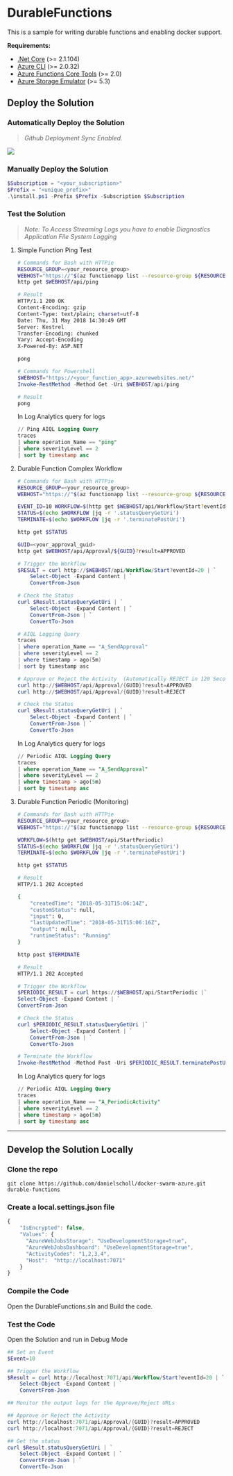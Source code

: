 # DurableFunctions

This is a sample for writing durable functions  and enabling docker support.

__Requirements:__

- [.Net Core](https://www.microsoft.com/net/download/windows)  (>= 2.1.104)
- [Azure CLI](https://docs.microsoft.com/en-us/cli/azure/install-azure-cli?view=azure-cli-latest) (>= 2.0.32)
- [Azure Functions Core Tools](https://github.com/Azure/azure-functions-core-tools) (>= 2.0)
- [Azure Storage Emulator](https://docs.microsoft.com/en-us/azure/storage/common/storage-use-emulator) (>= 5.3)


## Deploy the Solution

### Automatically Deploy the Solution
> _Github Deployment Sync Enabled._

<a href="https://portal.azure.com/#create/Microsoft.Template/uri/https%3A%2F%2Fraw.githubusercontent.com%2Fdanielscholl%2Fazure-durablefunctions%2Fmaster%2Fazuredeploy.json" target="_blank">
    <img src="http://azuredeploy.net/deploybutton.png"/>
</a>

### Manually Deploy the Solution
```powershell
$Subscription = "<your_subscription>"
$Prefix = "<unique_prefix>"
.\install.ps1 -Prefix $Prefix -Subscription $Subscription
```

### Test the Solution

> _Note: To Access Streaming Logs you have to enable Diagnostics Application File System Logging_

1. Simple Function Ping Test

    ```bash
    # Commands for Bash with HTTPie
    RESOURCE_GROUP=<your_resource_group>
    WEBHOST="https://"$(az functionapp list --resource-group ${RESOURCE_GROUP} --query [].defaultHostName -otsv)
    http get $WEBHOST/api/ping

    # Result
    HTTP/1.1 200 OK
    Content-Encoding: gzip
    Content-Type: text/plain; charset=utf-8
    Date: Thu, 31 May 2018 14:30:49 GMT
    Server: Kestrel
    Transfer-Encoding: chunked
    Vary: Accept-Encoding
    X-Powered-By: ASP.NET

    pong
    ```

    ```powershell
    # Commands for Powershell
    $WEBHOST="https://<your_function_app>.azurewebsites.net/"
    Invoke-RestMethod -Method Get -Uri $WEBHOST/api/ping

    # Result
    pong
    ```

    In Log Analytics query for logs

    ```sql
    // Ping AIQL Logging Query
    traces
    | where operation_Name == "ping" 
    | where severityLevel == 2
    | sort by timestamp asc 
    ```

1.  Durable Function Complex Workflow
    ```bash
    # Commands for Bash with HTTPie
    RESOURCE_GROUP=<your_resource_group>
    WEBHOST="https://"$(az functionapp list --resource-group ${RESOURCE_GROUP} --query [].defaultHostName -otsv)
    
    EVENT_ID=10 WORKFLOW=$(http get $WEBHOST/api/Workflow/Start?eventId=${EVENT_ID})
    STATUS=$(echo $WORKFLOW |jq -r '.statusQueryGetUri')
    TERMINATE=$(echo $WORKFLOW |jq -r '.terminatePostUri')

    http get $STATUS

	GUID=<your_approval_guid>
	http get $WEBHOST/api/Approval/${GUID}?result=APPROVED
    ```


    ```powershell
    # Trigger the Workflow
    $RESULT = curl http://$WEBHOST/api/Workflow/Start?eventId=20 | `
        Select-Object -Expand Content | `
        ConvertFrom-Json

    # Check the Status
    curl $Result.statusQueryGetUri | `
        Select-Object -Expand Content | `
        ConvertFrom-Json | `
        ConvertTo-Json

    # AIQL Logging Query
    traces
    | where operation_Name == "A_SendApproval"
    | where severityLevel == 2
	| where timestamp > ago(5m)
    | sort by timestamp asc 

    # Approve or Reject the Activity  (Automatically REJECT in 120 Seconds)
    curl http://$WEBHOST/api/Approval/{GUID}?result=APPROVED
    curl http://$WEBHOST/api/Approval/{GUID}?result=REJECT

    # Check the Status
    curl $Result.statusQueryGetUri | `
        Select-Object -Expand Content | `
        ConvertFrom-Json | `
        ConvertTo-Json
    ```

	In Log Analytics query for logs

    ```sql
    // Periodic AIQL Logging Query
    traces
    | where operation_Name == "A_SendApproval"
    | where severityLevel == 2
	| where timestamp > ago(5m)
    | sort by timestamp asc 
    ```

1.  Durable Function Periodic (Monitoring)
    ```bash
    # Commands for Bash with HTTPie
    RESOURCE_GROUP=<your_resource_group>
    WEBHOST="https://"$(az functionapp list --resource-group ${RESOURCE_GROUP} --query [].defaultHostName -otsv)
    
    WORKFLOW=$(http get $WEBHOST/api/StartPeriodic)
    STATUS=$(echo $WORKFLOW |jq -r '.statusQueryGetUri')
    TERMINATE=$(echo $WORKFLOW |jq -r '.terminatePostUri')

    http get $STATUS
    
    # Result
    HTTP/1.1 202 Accepted

    {
        "createdTime": "2018-05-31T15:06:14Z",
        "customStatus": null,
        "input": 0,
        "lastUpdatedTime": "2018-05-31T15:06:16Z",
        "output": null,
        "runtimeStatus": "Running"
    }

    http post $TERMINATE

    # Result
    HTTP/1.1 202 Accepted
    ```

    ```powershell
    # Trigger the Workflow
    $PERIODIC_RESULT = curl https://$WEBHOST/api/StartPeriodic |`
    Select-Object -Expand Content | `
    ConvertFrom-Json

    # Check the Status
    curl $PERIODIC_RESULT.statusQueryGetUri |`
        Select-Object -Expand Content | `
        ConvertFrom-Json | `
        ConvertTo-Json

    # Terminate the Workflow
    Invoke-RestMethod -Method Post -Uri $PERIODIC_RESULT.terminatePostUri

    ```

    In Log Analytics query for logs

    ```sql
    // Periodic AIQL Logging Query
    traces
    | where operation_Name == "A_PeriodicActivity" 
    | where severityLevel == 2
	| where timestamp > ago(5m)
    | sort by timestamp asc 
    ```


------------

## Develop the Solution Locally
### Clone the repo

`git clone https://github.com/danielscholl/docker-swarm-azure.git durable-functions`


### Create a local.settings.json file

```javascript
{
    "IsEncrypted": false,
    "Values": {
      "AzureWebJobsStorage": "UseDevelopmentStorage=true",
      "AzureWebJobsDashboard": "UseDevelopmentStorage=true",
      "ActivityCodes": "1,2,3,4",
      "Host":  "http://localhost:7071"
    }
}
```
### Compile the Code

Open the DurableFunctions.sln and Build the code.


### Test the Code

Open the Solution and run in Debug Mode

```powershell
## Set an Event
$Event=10

## Trigger the Workflow
$Result = curl http://localhost:7071/api/Workflow/Start?eventId=20 | `
    Select-Object -Expand Content | `
    ConvertFrom-Json

## Monitor the output logs for the Approve/Reject URLs

## Approve or Reject the Activity
curl http://localhost:7071/api/Approval/{GUID}?result=APPROVED
curl http://localhost:7071/api/Approval/{GUID}?result=REJECT

## Get the status
curl $Result.statusQueryGetUri | `
    Select-Object -Expand Content | `
    ConvertFrom-Json | `
    ConvertTo-Json
```